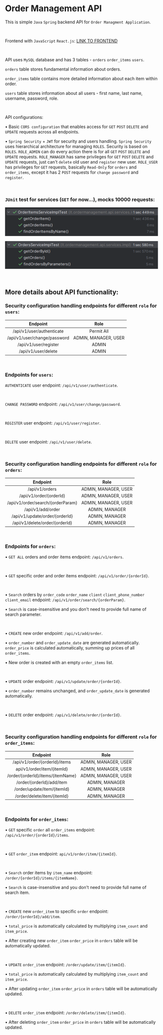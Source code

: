 # Order Management API

This is simple `Java` `Spring` backend API for `Order Managment Application`.

<br>

Frontend with `JavaScript` `React.js`: [LINK TO FRONTEND](https://github.com/vytautasmatukynas/Order-Management-App-JavaScript-React/tree/master)

<br>

API uses `MySQL` database and has 3 tables - `orders` `order_items` `users`.

`orders` table stores fundamental information about orders. 

`order_items` table contains more detailed information about each item within order. 

`users` table stores information about all users - first name, last name, username, password, role.

<br>

API configurations:

• Basic `CORS configuration` that enables access for `GET` `POST` `DELETE` and `UPDATE` requests across all endpoints.

• `Spring Security` + `JWT` for security and users handling. `Spring Security` uses hierarchical architecture for 
managing `ROLES`. Security is based on `ROLES`. `ROLE_ADMIN` can do every action there is for all `GET` `POST` `DELETE` 
and `UPDATE` requests. `ROLE_MANAGER` has same privileges for `GET` `POST` `DELETE` and `UPDATE` requests, just can't 
`delete` old user and `register` new user. `ROLE_USER` has privileges for `GET` requests, basically `Read-Only` for
`orders` and `order_items`, except it has 2 `POST` requests for `change password` and `register`.

<br>

### `JUnit` test for services (`GET` for now...), mocks 10000 requests:

![img_2.png](readmeImg/img_2.png)

![img_1.png](readmeImg/img_1.png)

<br>

## More details about API functionality:

### Security configuration handling endpoints for different `role` for `users`:

|           Endpoint           |         Role         |
|:----------------------------:|:--------------------:|
|  /api/v1/user/authenticate   |      Permit All      |
| /api/v1/user/change/password | ADMIN, MANAGER, USER |
|    /api/v1/user/register     |        ADMIN         |
|     /api/v1/user/delete      |        ADMIN         |

<br>

### Endpoints for `users`:

`AUTHENTICATE` user endpoint: `/api/v1/user/authenticate`.

<br>

`CHANGE PASSWORD` endpoint: `/api/v1/user/change/password`.

<br>

`REGISTER` user endpoint: `/api/v1/user/register`.

<br>

`DELETE` user endpoint: `/api/v1/user/delete`.

<br>

### Security configuration handling endpoints for different `role` for `orders`:

|               Endpoint                |         Role         |
|:-------------------------------------:|:--------------------:|
|            /api/v1/orders             | ADMIN, MANAGER, USER |
|        /api/v1/order/{orderId}        | ADMIN, MANAGER, USER |
|   /api/v1/order/search/{orderParam}   | ADMIN, MANAGER, USER |
|           /api/v1/add/order           |    ADMIN, MANAGER    |
|    /api/v1/update/order/{orderId}     |    ADMIN, MANAGER    |
|    /api/v1/delete/order/{orderId}     |    ADMIN, MANAGER    |

<br>

### Endpoints for `orders`:

• `GET ALL` orders and order items endpoint: `/api/v1/orders`.

<br>

• `GET` specific order and order items endpoint: `/api/v1/order/{orderId}`.

<br>

• `Search` orders by `order_code` `order_name` `client` `client_phone_number` `client_email` endpoint: `/api/v1/order/search/{orderParam}`.

• `Search` is case-insensitive and you don't need to provide full name of search parameter.

<br>

• `CREATE` new order endpoint: `/api/v1/add/order`.

• `order_number` and `order_update_date` are generated automatically. `order_price` is calculated automatically, summing up prices of all `order_items`.

• New order is created with an empty `order_items` list.

<br>

• `UPDATE` order endpoint: `/api/v1/update/order/{orderId}`.

• `order_number` remains unchanged, and `order_update_date` is generated automatically.

<br>

• `DELETE` order endpoint: `/api/v1/delete/order/{orderId}`.

<br>

### Security configuration handling endpoints for different `role` for `order_items`:

|                     Endpoint                      |         Role         |
|:-------------------------------------------------:|:--------------------:|
|           /api/v1/order/{orderId}/items           | ADMIN, MANAGER, USER |
|            api/v1/order/item/{itemId}             | ADMIN, MANAGER, USER |
|         /order/{orderId}/items/{itemName}         | ADMIN, MANAGER, USER |
|             /order/{orderId}/add/item             |    ADMIN, MANAGER    |
|            /order/update/item/{itemId}            |    ADMIN, MANAGER    |
|            /order/delete/item/{itemId}            |    ADMIN, MANAGER    |

<br>

### Endpoints for `order_items`:

• `GET` specific `order` all `order_items` endpoint: `/api/v1/order/{orderId}/items`.

<br>

• `GET` `order_item` endpoint: `api/v1/order/item/{itemId}`.

<br>

• `Search` order items by `item_name` endpoint: `/order/{orderId}/items/{itemName}`.

• `Search` is case-insensitive and you don't need to provide full name of search item.

<br>

• `CREATE` new `order_item` to specific `order` endpoint: `/order/{orderId}/add/item`.

• `total_price` is automatically calculated by multiplying `item_count` and `item_price`.

• After creating new `order_item` `order_price` in `orders` table will be automatically updated.

<br>

• `UPDATE` `order_item` endpoint: `/order/update/item/{itemId}`.

• `total_price` is automatically calculated by multiplying `item_count` and `item_price`.

• After updating `order_item` `order_price` in `orders` table will be automatically updated.

<br>

• `DELETE` `order_item` endpoint: `/order/delete/item/{itemId}`.

• After deleting `order_item` `order_price` in `orders` table will be automatically updated.